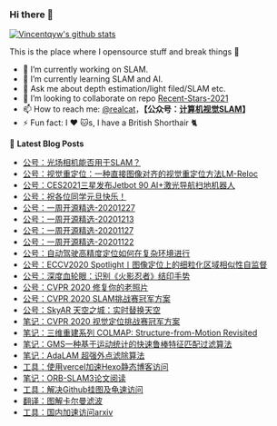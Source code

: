 
### Hi there 👋 

<!--**Vincentqyw/Vincentqyw** is a ✨ _special_ ✨ repository because its `README.md` (this file) appears on your GitHub profile.
Here are some ideas to get you started:-->

[![Vincentqyw's github stats](https://github-readme-stats.vercel.app/api?username=Vincentqyw&count_private=true&show_icons=true&theme=default)](https://vincentqin.tech) 

This is the place where I opensource stuff and break things :rofl:


<!-- README-CARD-LIST:START -->
<!--
[![ReadMe Card](https://github-readme-stats.vercel.app/api/pin/?username=Vincentqyw&repo=Recent-Stars-2020&show_owner=false&theme=default)](https://github.com/Vincentqyw/Recent-Stars-2020)
[![ReadMe Card](https://github-readme-stats.vercel.app/api/pin/?username=Vincentqyw&repo=Depth-Estimation-Light-Field&show_owner=false&theme=default)](https://github.com/Vincentqyw/Depth-Estimation-Light-Field)
[![ReadMe Card](https://github-readme-stats.vercel.app/api/pin/?username=Vincentqyw&repo=Vincentqyw.github.io&show_owner=false&theme=default)](https://github.com/Vincentqyw/Vincentqyw.github.io)
[![ReadMe Card](https://github-readme-stats.vercel.app/api/pin/?username=Vincentqyw&repo=LineSegmentsDetection&show_owner=false&theme=default)](https://github.com/Vincentqyw/LineSegmentsDetection)
[![ReadMe Card](https://github-readme-stats.vercel.app/api/pin/?username=Vincentqyw&repo=light-field-Processing&show_owner=false&theme=default)](https://github.com/Vincentqyw/light-field-Processing)
[![ReadMe Card](https://github-readme-stats.vercel.app/api/pin/?username=Vincentqyw&repo=depth-from-defocus-and-correspondence&show_owner=false&theme=default)](https://github.com/Vincentqyw/depth-from-defocus-and-correspondence)
-->
<!-- README-CARD-LIST:START -->

- 🔭 I’m currently working on SLAM.
- 🌱 I’m currently learning SLAM and AI.
- 💬 Ask me about depth estimation/light filed/SLAM etc.
- 👯 I’m looking to collaborate on repo [Recent-Stars-2021](https://github.com/Vincentqyw/Recent-Stars-2021)
- 📫 How to reach me: [@realcat](https://vincentqin.tech)，**【公众号：<a href="https://vincentqin.gitee.io/images/qrcode_realcat.jpg" target="_blank">计算机视觉SLAM</a>】**
- ⚡ Fun fact: I :heart: :cat:s, I have a British Shorthair :cat2:
<!-- - 🤔 I’m looking for help with ...-->
<!-- - 😄 Pronouns: ... -->

📕 **Latest Blog Posts**
<!-- BLOG-POST-LIST:START -->
- [公号：光场相机能否用于SLAM？](https://mp.weixin.qq.com/s?__biz=MzI3NDIyMjcyNg==&mid=2652170551&idx=1&sn=1bd1eafe3cc9f5cdab93d2b326137916&chksm=f0f712dec7809bc80bce192564122a1d13d108d77af2ac11a36a8390b3ea819898f7647698c1&token=1390522587&lang=zh_CN#rd)
- [公号：视觉重定位：一种直接图像对齐的视觉重定位方法LM-Reloc](https://mp.weixin.qq.com/s?__biz=MzI3NDIyMjcyNg==&mid=2652169693&idx=1&sn=edf020ef3040b1a8650e7e66c2939c90&chksm=f0f71e34c78097223520334ca6cd91fd8f829490d64a646b7465b5b6e7b832d96275f91ae6ef&token=1390522587&lang=zh_CN#rd)
- [公号：CES2021三星发布Jetbot 90 AI+激光导航扫地机器人](https://mp.weixin.qq.com/s?__biz=MzI3NDIyMjcyNg==&mid=2652169596&idx=1&sn=625e49da1f00143c7bb3f741d1df678a&chksm=f0f71e95c7809783f26ee18b086206b8f6331df2d531caabfad664e0c21bc2ba9393c4e03d4f&token=1390522587&lang=zh_CN#rd)
- [公号：祝各位同学元旦快乐！](https://mp.weixin.qq.com/s?__biz=MzI3NDIyMjcyNg==&mid=2652169408&idx=1&sn=0cd91342c4814e157c3d4136fa212d97&chksm=f0f71f29c780963f529534dec7c9072dd7a8ced38aa70148fbcb79293f69c84571215fdc2c70&token=1390522587&lang=zh_CN#rd)
- [公号：一周开源精选-20201227](https://mp.weixin.qq.com/s?__biz=MzI3NDIyMjcyNg==&mid=2652168862&idx=1&sn=1e425d66d9e969f3a626e17f297d0968&chksm=f0f71977c780906169e7c04e81681fdd718a99db1d8aa146bfa4f1ae3baeb6774331e9204310&token=208229741&lang=zh_CN#rd)
- [公号：一周开源精选-20201213](https://mp.weixin.qq.com/s?__biz=MzI3NDIyMjcyNg==&mid=2652168629&idx=1&sn=e9d845d4371f0eb3f5d3da0cc3c161a5&chksm=f0f71a5cc780934af41f1d08fc9ef752a11198157b96b849da179e5131e9bc66cf62a6bb3c31#rd)
- [公号：一周开源精选-20201127](https://mp.weixin.qq.com/s?__biz=MzI3NDIyMjcyNg==&mid=2652167980&idx=1&sn=243308f7663ab531d671c41d5221d446&chksm=f0f724c5c780add3feebb308098ebe0b3125c7dcbaddb489961b70804d50427a3d79ccc662ef&token=208229741&lang=zh_CN#rd)
- [公号：一周开源精选-20201122](https://mp.weixin.qq.com/s?__biz=MzI3NDIyMjcyNg==&mid=2652167773&idx=1&sn=2f80a9fc2e02374a8184f1a8fb7d18f1&chksm=f0f725b4c780aca25cdf64938c89fa4d5f7477af184f0bcfdef9caee33f04a1db83cb4f6a3c8#rd)
- [公号：自动驾驶高精度定位如何在复杂环境进行](https://mp.weixin.qq.com/s?__biz=MzI3NDIyMjcyNg==&mid=2652167985&idx=1&sn=6fed966facab97db816e1c7807050ee7&chksm=f0f724d8c780adce3ebc20fad758234a2b5a7a9bc89d8863fb67cac05a67cd1905ae248224c7#rd)
- [公号：ECCV2020 Spotlight丨图像定位上的细粒化区域相似性自监督](https://mp.weixin.qq.com/s?__biz=MzI3NDIyMjcyNg==&mid=2652167364&idx=1&sn=5f7584d7ce67520f5a4f23e4e770b45d&chksm=f0f7272dc780ae3bbc0a0301574d9e31046ef76eb431a077e30e37dba7d2a67dfc0277606077#rd)
- [公号：深度血轮眼：识别《火影忍者》结印手势](https://mp.weixin.qq.com/s?__biz=MzI3NDIyMjcyNg==&mid=2652165604&idx=1&sn=ec0fbf428cb174080bb6a47971a9fdaf&chksm=f0f72e0dc780a71b8279072e485c22a59987d0a391fa3bb57ac94edd26418e6f1d9f14aee221#rd)
- [公号：CVPR 2020 修复你的老照片](https://mp.weixin.qq.com/s?__biz=MzI3NDIyMjcyNg==&mid=2652164263&idx=1&sn=c6314f64cf2c19c2dbfdb02e5c6de2d1&chksm=f0f72b4ec780a258a85e1b789d291982fb9b7fc1691f3d487cb564ce6d1bb250dc308372d39f#rd)
- [公号：CVPR 2020 SLAM挑战赛冠军方案](https://mp.weixin.qq.com/s?__biz=MzI3NDIyMjcyNg==&mid=2652164892&idx=1&sn=0ac2c3e39b791310e8ce2f06f640b061&chksm=f0f728f5c780a1e37bc07c64c98fba99e741f60df706117884f37dd143bd44a4b3da81619f67#rd)
- [公号：SkyAR 天空之城：实时替换天空](https://mp.weixin.qq.com/s?__biz=MzI3NDIyMjcyNg==&mid=2652164890&idx=1&sn=168912e95d94bd3eeae1663d4b157362&chksm=f0f728f3c780a1e5bba6064b969715e5aca1d932d284811883d886bbc4a94b26479158a11fac#rd)
- [笔记：CVPR 2020 视觉定位挑战赛冠军方案](https://vincentqin.tech/posts/cvpr-2020-localization/)
- [笔记：三维重建系列 COLMAP: Structure-from-Motion Revisited](https://vincentqin.tech/posts/colmap/)
- [笔记：GMS一种基于运动统计的快速鲁棒特征匹配过滤算法](https://vincentqin.tech/posts/gms-matching/)
- [笔记：AdaLAM 超强外点滤除算法](https://vincentqin.tech/posts/adalam/)
- [工具：使用vercel加速Hexo静态博客访问](https://vincentqin.tech/posts/speedup-gitpage/)
- [笔记：ORB-SLAM3论文阅读](https://vincentqin.tech/posts/orb-slam3/)
- [工具：解决Github挂图及龟速访问](https://vincentqin.tech/posts/manage-pc-hosts/)
- [翻译：图解卡尔曼滤波](https://vincentqin.tech/posts/kalman-filter-in-pictures/)
- [工具：国内加速访问arxiv](https://vincentqin.tech/posts/redirect-arxiv/)
<!-- BLOG-POST-LIST:END -->

